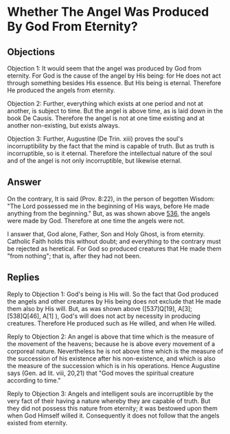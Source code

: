 # Whether The Angel Was Produced By God From Eternity?

## Objections

Objection 1: It would seem that the angel was produced by God from eternity. For God is the cause of the angel by His being: for He does not act through something besides His essence. But His being is eternal. Therefore He produced the angels from eternity.

Objection 2: Further, everything which exists at one period and not at another, is subject to time. But the angel is above time, as is laid down in the book De Causis. Therefore the angel is not at one time existing and at another non-existing, but exists always.

Objection 3: Further, Augustine (De Trin. xiii) proves the soul's incorruptibility by the fact that the mind is capable of truth. But as truth is incorruptible, so is it eternal. Therefore the intellectual nature of the soul and of the angel is not only incorruptible, but likewise eternal.

## Answer

On the contrary, It is said (Prov. 8:22), in the person of begotten Wisdom: "The Lord possessed me in the beginning of His ways, before He made anything from the beginning." But, as was shown above [536](A[1]), the angels were made by God. Therefore at one time the angels were not.

I answer that, God alone, Father, Son and Holy Ghost, is from eternity. Catholic Faith holds this without doubt; and everything to the contrary must be rejected as heretical. For God so produced creatures that He made them "from nothing"; that is, after they had not been.

## Replies

Reply to Objection 1: God's being is His will. So the fact that God produced the angels and other creatures by His being does not exclude that He made them also by His will. But, as was shown above ([537]Q[19], A[3]; [538]Q[46], A[1] ), God's will does not act by necessity in producing creatures. Therefore He produced such as He willed, and when He willed.

Reply to Objection 2: An angel is above that time which is the measure of the movement of the heavens; because he is above every movement of a corporeal nature. Nevertheless he is not above time which is the measure of the succession of his existence after his non-existence, and which is also the measure of the succession which is in his operations. Hence Augustine says (Gen. ad lit. viii, 20,21) that "God moves the spiritual creature according to time."

Reply to Objection 3: Angels and intelligent souls are incorruptible by the very fact of their having a nature whereby they are capable of truth. But they did not possess this nature from eternity; it was bestowed upon them when God Himself willed it. Consequently it does not follow that the angels existed from eternity.